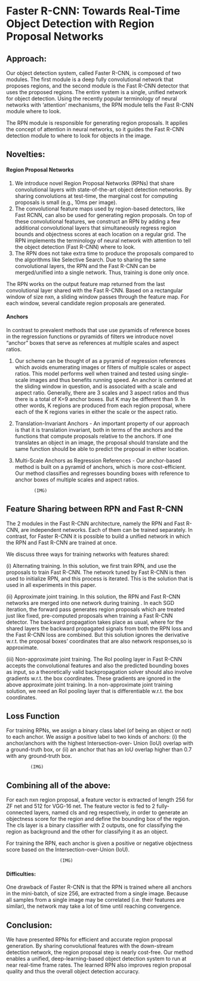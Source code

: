 # Faster R-CNN: Towards Real-Time Object Detection with Region Proposal Networks



## Approach:
Our object detection system, called Faster R-CNN, is composed of two modules. The first module is a deep fully convolutional network that proposes regions, and the second module is the Fast R-CNN detector that uses the proposed regions. The entire system is a single, unified network for object detection. Using the recently popular terminology of neural networks with ‘attention’ mechanisms, the RPN module tells the Fast R-CNN module where to look.

The RPN module is responsible for generating region proposals. It applies the concept of attention in neural networks, so it guides the Fast R-CNN detection module to where to look for objects in the image.
                                            



## Novelties:

#### Region Proposal Networks
1) We introduce novel Region Proposal Networks (RPNs) that share convolutional layers with state-of-the-art object detection networks. By sharing convolutions at test-time, the marginal cost for computing proposals is small (e.g., 10ms per image).
2) The convolutional feature maps used by region-based detectors, like Fast RCNN, can also be used for generating region proposals. On top of these convolutional features, we construct an RPN by adding a few additional convolutional layers that simultaneously regress region bounds and objectness scores at each location on a regular grid. The RPN implements the terminology of neural network with attention to tell the object detection (Fast R-CNN) where to look.
3) The RPN does not take extra time to produce the proposals compared to the algorithms like Selective Search. Due to sharing the same convolutional layers, the RPN and the Fast R-CNN can be merged/unified into a single network. Thus, training is done only once.

The RPN works on the output feature map returned from the last convolutional layer shared with the Fast R-CNN.  Based on a rectangular window of size nxn, a sliding window passes through the feature map. For each window, several candidate region proposals are generated. 

#### Anchors
In contrast to prevalent methods that use use pyramids of reference boxes in the regression functions or pyramids of filters we introduce novel “anchor” boxes that serve as references at multiple scales and aspect ratios.
1) Our scheme can be thought of as a pyramid of regression references which avoids enumerating images or filters of multiple scales or aspect ratios. This model performs well when trained and tested using single-scale images and thus benefits running speed. An anchor is centered at the sliding window in question, and is associated with a scale and aspect ratio. 
Generally, there are 3 scales and 3 aspect ratios and thus there is a total of K=9 anchor boxes. But K may be different than 9. In other words, K regions are produced from each region proposal, where each of the K regions varies in either the scale or the aspect ratio. 

2) Translation-Invariant Anchors -
An important property of our approach is that it is translation invariant, both in terms of the anchors and the functions that compute proposals relative to the anchors. If one translates an object in an image, the proposal should translate and the same function should be able to predict the proposal in either location.

3) Multi-Scale Anchors as Regression References -
Our anchor-based method is built on a pyramid of anchors, which is more cost-efficient. Our method classifies and regresses bounding boxes with reference to anchor boxes of multiple scales and aspect ratios.

              (IMG)                  

## Feature Sharing between RPN and Fast R-CNN
The 2 modules in the Fast R-CNN architecture, namely the RPN and Fast R-CNN, are independent networks. Each of them can be trained separately. In contrast, for Faster R-CNN it is possible to build a unified network in which the RPN and Fast R-CNN are trained at once.

We discuss three ways for training networks with features shared:

(i) Alternating training. In this solution, we first train RPN, and use the proposals to train Fast R-CNN. The network tuned by Fast R-CNN is then used to initialize RPN, and this process is iterated. This is the solution that is used in all experiments in this paper.

(ii) Approximate joint training. In this solution, the RPN and Fast R-CNN networks are merged into one network during training . In each SGD iteration, the forward pass generates region proposals which are treated just like fixed, pre-computed proposals when training a Fast R-CNN detector. The backward propagation takes place as usual, where for the shared layers the backward propagated signals from both the RPN loss and the Fast R-CNN loss are combined. But this solution ignores the derivative w.r.t. the proposal boxes’ coordinates that are also network responses,so is approximate.

(iii) Non-approximate joint training. The RoI pooling layer in Fast R-CNN accepts the convolutional features and also the predicted bounding boxes as input, so a theoretically valid backpropagation solver should also involve gradients w.r.t. the box coordinates. These gradients are ignored in the above approximate joint training. In a non-approximate joint training solution, we need an RoI pooling layer that is differentiable w.r.t. the box coordinates. 


## Loss Function
For training RPNs, we assign a binary class label (of being an object or not) to each anchor. We assign a positive label to two kinds of anchors: (i) the anchor/anchors with the highest Intersection-over- Union (IoU) overlap with a ground-truth box, or (ii) an anchor that has an IoU overlap higher than 0.7 with any ground-truth box.       

             (IMG)



## Combining all of the above: 
For each nxn region proposal, a feature vector is extracted of length 256 for ZF net and 512 for VGG-16 net.
The feature vector is fed to 2 fully-connected layers, named cls and reg respectively, in order to generate an objectness score for the region and define the bounding box of the region.
The cls layer is a binary classifier with 2 outputs, one for classifying the region as background and the other for classifying it as an object.

For training the RPN, each anchor is given a positive or negative objectness score based on the Intersection-over-Union (IoU).


                        (IMG)



#### Difficulties:
One drawback of Faster R-CNN is that the RPN is trained where all anchors in the mini-batch, of size 256, are extracted from a single image. Because all samples from a single image may be correlated (i.e. their features are similar), the network may take a lot of time until reaching convergence.

## Conclusion:
We have presented RPNs for efficient and accurate region proposal generation. By sharing convolutional features with the down-stream detection network, the region proposal step is nearly cost-free. Our method enables a unified, deep-learning-based object detection system to run at near real-time frame rates. The learned RPN also improves region proposal quality and thus the overall object detection accuracy.



